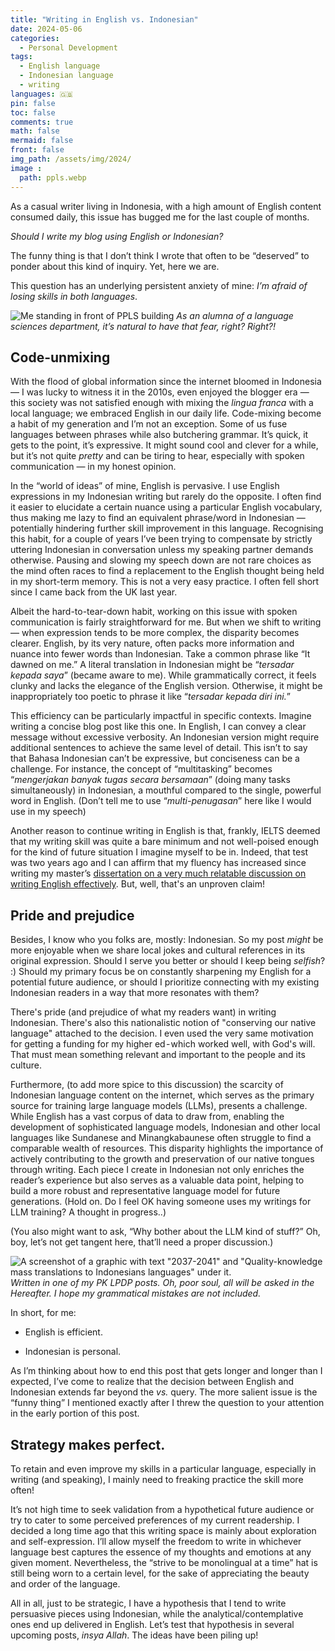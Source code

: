 ```yaml
---
title: "Writing in English vs. Indonesian"
date: 2024-05-06
categories:
  - Personal Development
tags:
  - English language
  - Indonesian language
  - writing
languages: 🇬🇧
pin: false
toc: false
comments: true
math: false
mermaid: false
front: false
img_path: /assets/img/2024/
image :
  path: ppls.webp
---
```


As a casual writer living in Indonesia, with a high amount of English content consumed daily, this issue has bugged me for the last couple of months.

_Should I write my blog using English or Indonesian?_

The funny thing is that I don’t think I wrote that often to be “deserved” to ponder about this kind of inquiry. Yet, here we are.

This question has an underlying persistent anxiety of mine: _I’m afraid of losing skills in both languages_.

![Me standing in front of PPLS building](ppls.webp)
_As an alumna of a language sciences department, it’s natural to have that fear, right? Right?!_

## Code-unmixing

With the flood of global information since the internet bloomed in Indonesia — I was lucky to witness it in the 2010s, even enjoyed the blogger era — this society was not satisfied enough with mixing the _lingua franca_ with a local language; we embraced English in our daily life. Code-mixing become a habit of my generation and I’m not an exception. Some of us fuse languages between phrases while also butchering grammar. It’s quick, it gets to the point, it’s expressive. It might sound cool and clever for a while, but it’s not quite _pretty_ and can be tiring to hear, especially with spoken communication — in my honest opinion.

In the “world of ideas” of mine, English is pervasive. I use English expressions in my Indonesian writing but rarely do the opposite. I often find it easier to elucidate a certain nuance using a particular English vocabulary, thus making me lazy to find an equivalent phrase/word in Indonesian — potentially hindering further skill improvement in this language. Recognising this habit, for a couple of years I’ve been trying to compensate by strictly uttering Indonesian in conversation unless my speaking partner demands otherwise. Pausing and slowing my speech down are not rare choices as the mind often races to find a replacement to the English thought being held in my short-term memory. This is not a very easy practice. I often fell short since I came back from the UK last year.

Albeit the hard-to-tear-down habit, working on this issue with spoken communication is fairly straightforward for me. But when we shift to writing — when expression tends to be more complex, the disparity becomes clearer. English, by its very nature, often packs more information and nuance into fewer words than Indonesian. Take a common phrase like “It dawned on me.” A literal translation in Indonesian might be “_tersadar kepada saya_” (became aware to me). While grammatically correct, it feels clunky and lacks the elegance of the English version. Otherwise, it might be inappropriately too poetic to phrase it like “_tersadar kepada diri ini._”

This efficiency can be particularly impactful in specific contexts. Imagine writing a concise blog post like this one. In English, I can convey a clear message without excessive verbosity. An Indonesian version might require additional sentences to achieve the same level of detail. This isn’t to say that Bahasa Indonesian can’t be expressive, but conciseness can be a challenge. For instance, the concept of “multitasking” becomes “_mengerjakan banyak tugas secara bersamaan_” (doing many tasks simultaneously) in Indonesian, a mouthful compared to the single, powerful word in English. (Don’t tell me to use “_multi-penugasan_” here like I would use in my speech)

Another reason to continue writing in English is that, frankly, IELTS deemed that my writing skill was quite a bare minimum and not well-poised enough for the kind of future situation I imagine myself to be in. Indeed, that test was two years ago and I can affirm that my fluency has increased since writing my master’s [dissertation on a very much relatable discussion on writing English effectively](https://www.academia.edu/118586076/Investigating_Clear_Writing_Principles_in_Scientific_Writing_Automated_with_CLEARMETRICS). But, well, that's an unproven claim!

## Pride and prejudice

Besides, I know who you folks are, mostly: Indonesian. So my post _might_ be more enjoyable when we share local jokes and cultural references in its original expression. Should I serve you better or should I keep being _selfish_? :) Should my primary focus be on constantly sharpening my English for a potential future audience, or should I prioritize connecting with my existing Indonesian readers in a way that more resonates with them?

There's pride (and prejudice of what my readers want) in writing Indonesian. There's also this nationalistic notion of "conserving our native language" attached to the decision. I even used the very same motivation for getting a funding for my higher ed - which worked well, with God's will. That must mean something relevant and important to the people and its culture.

Furthermore, (to add more spice to this discussion) the scarcity of Indonesian language content on the internet, which serves as the primary source for training large language models (LLMs), presents a challenge. While English has a vast corpus of data to draw from, enabling the development of sophisticated language models, Indonesian and other local languages like Sundanese and Minangkabaunese often struggle to find a comparable wealth of resources. This disparity highlights the importance of actively contributing to the growth and preservation of our native tongues through writing. Each piece I create in Indonesian not only enriches the reader’s experience but also serves as a valuable data point, helping to build a more robust and representative language model for future generations. (Hold on. Do I feel OK having someone uses my writings for LLM training? A thought in progress..)

(You also might want to ask, “Why bother about the LLM kind of stuff?” Oh, boy, let’s not get tangent here, that’ll need a proper discussion.)

![A screenshot of a graphic with text "2037-2041" and "Quality-knowledge mass translations to Indonesians languages" under it.](pk-post.webp)
_Written in one of my PK LPDP posts. Oh, poor soul, all will be asked in the Hereafter. I hope my grammatical mistakes are not included._

In short, for me:

*   English is efficient.

*   Indonesian is personal.


As I’m thinking about how to end this post that gets longer and longer than I expected, I’ve come to realize that the decision between English and Indonesian extends far beyond the _vs._ query. The more salient issue is the “funny thing” I mentioned exactly after I threw the question to your attention in the early portion of this post.

## Strategy makes perfect.

To retain and even improve my skills in a particular language, especially in writing (and speaking), I mainly need to freaking practice the skill more often!

It’s not high time to seek validation from a hypothetical future audience or try to cater to some perceived preferences of my current readership. I decided a long time ago that this writing space is mainly about exploration and self-expression. I’ll allow myself the freedom to write in whichever language best captures the essence of my thoughts and emotions at any given moment. Nevertheless, the “strive to be monolingual at a time” hat is still being worn to a certain level, for the sake of appreciating the beauty and order of the language.

All in all, just to be strategic, I have a hypothesis that I tend to write persuasive pieces using Indonesian, while the analytical/contemplative ones end up delivered in English. Let’s test that hypothesis in several upcoming posts, _insya Allah_. The ideas have been piling up!